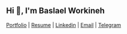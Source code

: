 <h2>Hi 👋, I'm Baslael Workineh</h2>

[Portfolio](https://mrbasketo.vercel.app/)  | [Resume](https://drive.google.com/file/d/1PPsUcmo57hOG10m6qIHebpHEL4EAUhKa/view?usp=sharing) | [Linkedin](https://www.linkedin.com/in/baslael-workineh-ayele-131b11248/) | [Email](mailto:baslaworku@gmail.com) |  [Telegram](https://t.me/MrBasketo)
